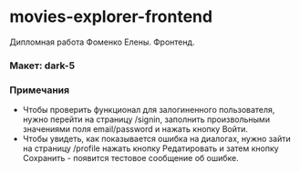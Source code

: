 # movies-explorer-frontend
Дипломная работа Фоменко Елены.
Фронтенд.

### Макет: dark-5

### Примечания

- Чтобы проверить функционал для залогиненного пользователя, нужно перейти на страницу /signin, заполнить произвольными значениями поля email/password и нажать кнопку Войти.
- Чтобы увидеть, как показывается ошибка на диалогах, нужно зайти на страницу /profile нажать кнопку Редатировать и затем кнопку Сохранить - появится тестовое сообщение об ошибке.
